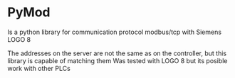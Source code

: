 # PyMod
Is a python library for communication protocol modbus/tcp with Siemens LOGO 8

The addresses on the server are not the same as on the controller, but this library is capable of matching them
Was tested with LOGO 8 but its posible work with other PLCs

